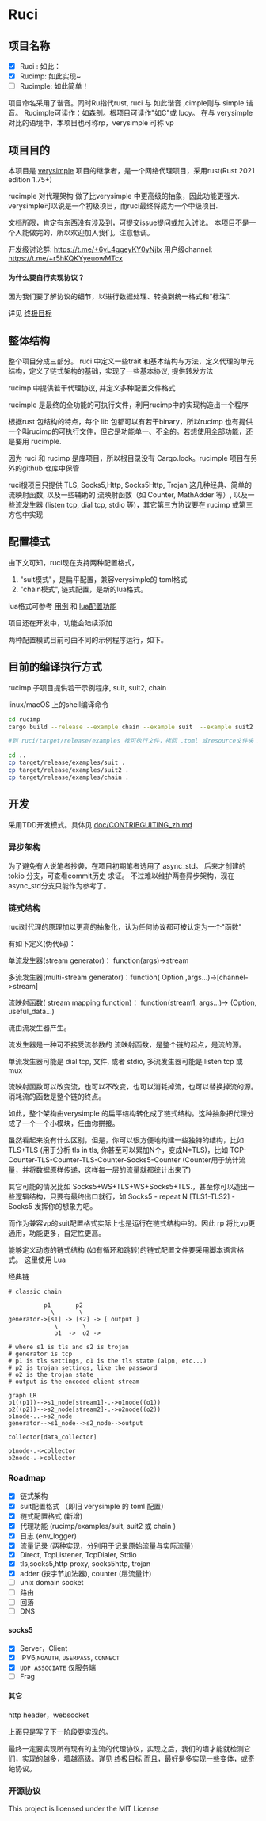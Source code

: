 # Ruci

## 项目名称

- [X] Ruci : 如此：
- [X] Rucimp: 如此实现~
- [ ] Rucimple: 如此简单！

项目命名采用了谐音。同时Ru指代rust, ruci 与 如此谐音 ,cimple则与 simple 谐音。
Rucimple可读作：如森剖。根项目可读作"如C"或 lucy。
在与 verysimple 对比的语境中，本项目也可称rp，verysimple 可称 vp

## 项目目的

本项目是 [verysimple](https://github.com/e1732a364fed/v2ray_simple) 项目的继承者，是一个网络代理项目，采用rust(Rust 2021 edition 1.75+)

rucimple 对代理架构 做了比verysimple 中更高级的抽象，因此功能更强大. 
verysimple可以说是一个初级项目，而ruci最终将成为一个中级项目.

文档所限，肯定有东西没有涉及到，可提交issue提问或加入讨论。
本项目不是一个人能做完的，所以欢迎加入我们。注意低调。

开发级讨论群:     https://t.me/+6yL4ggeyKY0yNjIx
用户级channel:    https://t.me/+r5hKQKYyeuowMTcx


#### 为什么要自行实现协议？

因为我们要了解协议的细节，以进行数据处理、转换到统一格式和“标注”.

详见 [终极目标]( doc/GOAL_zh.md)

## 整体结构
整个项目分成三部分。
ruci 中定义一些trait 和基本结构与方法，定义代理的单元结构，定义了链式架构的基础，实现了一些基本协议, 提供转发方法

rucimp 中提供若干代理协议, 并定义多种配置文件格式

rucimple 是最终的全功能的可执行文件，利用rucimp中的实现构造出一个程序

根据rust 包结构的特点，每个 lib 包都可以有若干binary，所以rucimp 也有提供一个叫rucimp的可执行文件，但它是功能单一、不全的。若想使用全部功能，还是要用 rucimple.

因为 ruci 和 rucimp 是库项目，所以根目录没有 Cargo.lock。rucimple 项目在另外的github 仓库中保管

ruci根项目只提供 TLS, Socks5,Http, Socks5Http, Trojan 这几种经典、简单的 流映射函数, 以及一些辅助的 流映射函数（如 Counter, MathAdder 等）, 以及一些流发生器 (listen tcp, dial tcp, stdio 等)，其它第三方协议要在 rucimp 或第三方包中实现

## 配置模式

由下文可知，ruci现在支持两种配置格式，

1. "suit模式"，是扁平配置，兼容verysimple的 toml格式
2. "chain模式", 链式配置，是新的lua格式。

lua格式可参考 [用例](resource/config.chain.lua)  和 [lua配置功能](doc/lua.md) 

项目还在开发中，功能会陆续添加

两种配置模式目前可由不同的示例程序运行，如下。

## 目前的编译执行方式

rucimp 子项目提供若干示例程序, suit, suit2, chain

linux/macOS 上的shell编译命令

```sh
cd rucimp
cargo build --release --example chain --example suit  --example suit2 

#到 ruci/target/release/examples 找可执行文件，拷回 .toml 或resource文件夹 所在的位置

cd ..
cp target/release/examples/suit .
cp target/release/examples/suit2 .
cp target/release/examples/chain .
```



## 开发

采用TDD开发模式。具体见 [doc/CONTRIBGUITING_zh.md](doc/CONTRIBUTING_zh.md)

### 异步架构

为了避免有人说笔者抄袭，在项目初期笔者选用了 async_std。
后来才创建的 tokio 分支，可查看commit历史 求证。
不过难以维护两套异步架构，现在async_std分支只能作为参考了。

### 链式结构

ruci对代理的原理加以更高的抽象化，认为任何协议都可被认定为一个"函数"

有如下定义(伪代码)：

单流发生器(stream generator)： function(args)->stream

多流发生器(multi-stream generator)：function( Option<stream> ,args...)->[channel->stream]

流映射函数( stream mapping function)： function(stream1, args...)-> (Option<stream2>, useful_data...) 

流由流发生器产生。

流发生器是一种可不接受流参数的 流映射函数，是整个链的起点，是流的源。

单流发生器可能是 dial tcp, 文件, 或者 stdio, 多流发生器可能是 listen tcp 或 mux

流映射函数可以改变流，也可以不改变，也可以消耗掉流，也可以替换掉流的源。消耗流的函数是整个链的终点。

如此，整个架构由verysimple 的扁平结构转化成了链式结构。这种抽象把代理分成了一个一个小模块，任由你拼接。


虽然看起来没有什么区别，但是，你可以很方便地构建一些独特的结构，比如 TLS+TLS (用于分析 tls in tls, 你甚至可以累加N个，变成N*TLS)，比如 TCP-Counter-TLS-Counter-TLS-Counter-Socks5-Counter (Counter用于统计流量，并将数据原样传递，这样每一层的流量就都统计出来了)

其它可能的情况比如 Socks5+WS+TLS+WS+Socks5+TLS.，甚至你可以造出一些逻辑结构，只要有最终出口就行，如 Socks5 - repeat N [TLS1-TLS2] - Socks5
发挥你的想象力吧。

而作为兼容vp的suit配置格式实际上也是运行在链式结构中的。因此 rp 将比vp更通用，功能更多，自定性更高。

能够定义动态的链式结构 (如有循环和跳转)的链式配置文件要采用脚本语言格式。 这里使用 Lua



经典链

```
# classic chain

          p1       p2
            \       \
generator->[s1] -> [s2] -> [ output ]
             \       \
             o1  ->  o2 ->

# where s1 is tls and s2 is trojan
# generator is tcp
# p1 is tls settings, o1 is the tls state (alpn, etc...)
# p2 is trojan settings, like the password
# o2 is the trojan state
# output is the encoded client stream
```

```mermaid
graph LR
p1((p1))-->s1_node[stream1]-.->o1node((o1))
p2((p2))-->s2_node[stream2]-.->o2node((o2))
o1node-..->s2_node
generator-->s1_node-->s2_node-->output

collector[data_collector]

o1node-.->collector
o2node-.->collector

```


### Roadmap

- [x] 链式架构 
- [x] suit配置格式 （即旧 verysimple 的 toml 配置）
- [x] 链式配置格式 (新增)
- [x] 代理功能 (rucimp/examples/suit, suit2 或 chain )
- [x] 日志 (env_logger)
- [x] 流量记录 (两种实现，分别用于记录原始流量与实际流量)
- [x] Direct, TcpListener, TcpDialer, Stdio
- [x] tls,socks5,http proxy, socks5http, trojan
- [x] adder (按字节加法器), counter (层流量计)
- [ ] unix domain socket
- [ ] 路由
- [ ] 回落
- [ ] DNS

#### socks5

- [X] Server，Client
- [x] IPV6,`NOAUTH`, `USERPASS`, `CONNECT`
- [x] `UDP ASSOCIATE` 仅服务端
- [ ] Frag

#### 其它

http header，websocket

上面只是写了下一阶段要实现的。

最终一定要实现所有现有的主流的代理协议，实现之后，我们的墙才能就检测它们，实现的越多，墙越高级。详见 [终极目标]( doc/GOAL_zh.md)
而且，最好是多实现一些变体，或奇葩协议。


### 开源协议

This project is licensed under the MIT License
